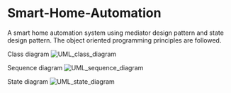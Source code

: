 # Smart-Home-Automation
A smart home automation system using mediator design pattern and state design pattern. The object oriented programming principles are followed.



Class diagram
![UML_class_diagram](https://user-images.githubusercontent.com/53452296/235370664-c0a5b273-5e23-46c4-915f-566fb6e42d00.png)

Sequence diagram
![UML_sequence_diagram](https://user-images.githubusercontent.com/53452296/235370676-fc5101d8-f8c0-4d19-b24f-2658c56098e9.png)

State diagram
![UML_state_diagram](https://user-images.githubusercontent.com/53452296/235370683-6c90f9eb-1d88-43e8-89cc-f185e765784f.png)

